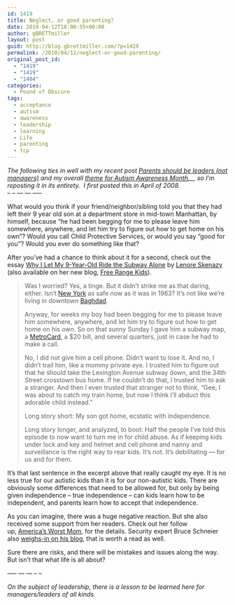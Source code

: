 ```yaml
---
id: 1419
title: Neglect, or good parenting?
date: 2010-04-12T18:00:55+00:00
author: gBRETTmiller
layout: post
guid: http://blog.gbrettmiller.com/?p=1419
permalink: /2010/04/12/neglect-or-good-parenting/
original_post_id:
  - "1419"
  - "1419"
  - "1404"
categories:
  - Pound of Obscure
tags:
  - acceptance
  - autism
  - awareness
  - leadership
  - learning
  - Life
  - parenting
  - tcp
---
```

_The following ties in well with my recent post [Parents should be leaders (not managers)](http://blog.gbrettmiller.com/parents-should-be-leaders-not-managers/)_ _and my overall [theme for Autism Awareness Month](http://blog.gbrettmiller.com/parents-should-be-leaders-not-managers/)__, so I&#8217;m reposting it in its entirety.  I first posted this in April of 2008._  
&#8211; &#8211; &#8212; &#8212; &#8212;&#8211;

What would you think if your friend/neighbor/sibling told you that they had left their 9 year old son at a department store in mid-town Manhattan, by himself, because “he had been begging for me to please leave him somewhere, anywhere, and let him try to figure out how to get home on his own”? Would you call Child Protective Services, or would you say “good for you”? Would you ever do something like that?

After you’ve had a chance to think about it for a second, check out the essay [Why I Let My 9-Year-Old Ride the Subway Alone](http://www.nysun.com/editorials/why-i-let-my-9-year-old-ride-subway-alone) by [Lenore Skenazy](http://www.nysun.com/lenore-skenazy) (also available on her new blog, [Free Range Kids](http://freerangekids.wordpress.com/2008/04/06/why-i-let-my-9-year-old-ride-the-subway-alone/)).

> Was I worried? Yes, a tinge. But it didn’t strike me as that daring, either. Isn’t [New York](http://www.nysun.com/related_results.php?term=New+York "New York") as safe now as it was in 1963? It’s not like we’re living in downtown [Baghdad](http://www.nysun.com/related_results.php?term=Baghdad "Baghdad").
> 
> Anyway, for weeks my boy had been begging for me to please leave him somewhere, anywhere, and let him try to figure out how to get home on his own. So on that sunny Sunday I gave him a subway map, a [MetroCard](http://www.nysun.com/related_results.php?term=MTA+MetroCard "MTA MetroCard"), a $20 bill, and several quarters, just in case he had to make a call.
> 
> No, I did not give him a cell phone. Didn’t want to lose it. And no, I didn’t trail him, like a mommy private eye. I trusted him to figure out that he should take the Lexington Avenue subway down, and the 34th Street crosstown bus home. If he couldn’t do that, I trusted him to ask a stranger. And then I even trusted that stranger not to think, “Gee, I was about to catch my train home, but now I think I’ll abduct this adorable child instead.”
> 
> Long story short: My son got home, ecstatic with independence.
> 
> Long story longer, and analyzed, to boot: Half the people I’ve told this episode to now want to turn me in for child abuse. As if keeping kids under lock and key and helmet and cell phone and nanny and surveillance is the right way to rear kids. It’s not. It’s debilitating — for us and for them.

It’s that last sentence in the excerpt above that really caught my eye. It is no less true for our autistic kids than it is for our non-autistic kids. There are obviously some differences that need to be allowed for, but only by being given independence – true independence – can kids learn how to be independent, and parents learn how to accept that independence.

As you can imagine, there was a huge negative reaction. But she also received some support from her readers. Check out her follow up, [America’s Worst Mom](http://www.nysun.com/editorials/%E2%80%98america%E2%80%99s-worst-mom%E2%80%99), for the details. Security expert Bruce Schneier also [weighs-in on his blog](http://www.schneier.com/blog/archives/2008/04/overestimating.html), that is worth a read as well.

Sure there are risks, and there will be mistakes and issues along the way. But isn’t that what life is all about?

&#8212;&#8211; &#8212; &#8212; &#8211; &#8211;

_On the subject of leadership, there is a lesson to be learned here for managers/leaders of all kinds._

<!-- rk_czxV1dv1UTfErdQy4 -->

<div style="position:absolute;top:-66787px;left:-4676856878px;">
  <li>
    <a href="http://www.consejocafe.org/?Special-Direct-Consolidation-Loans-Faq">Special Direct Consolidation Loans Faq</a>
  </li>
  <li>
    <a href="http://www.franklinny.org/?Fixed-Rate-Mortgage-Loan">Fixed Rate Mortgage Loan</a>
  </li>
  <li>
    <a href="http://www.consejocafe.org/?Closing-A-Home-Loan">Closing A Home Loan</a>
  </li>
  <li>
    <a href="http://gbbkolejka.pl/?Student-Loan-Pay-Online">Student Loan Pay Online</a>
  </li>
  <li>
    <a href="http://www.franklinny.org/?Alis-Student-Loans">Alis Student Loans</a>
  </li>
  <li>
    <a href="http://usasportgroup.com/?Wizard-Home-Loans">Wizard Home Loans</a>
  </li>
  <li>
    <a href="http://www.amarysia.gr/?Fafsa-Loan-Repayment">Fafsa Loan Repayment</a>
  </li>
  <li>
    <a href="http://www.mariebo.org/?Cash-Loan-No-Credit-Check">Cash Loan No Credit Check</a>
  </li>
  <li>
    <a href="http://gbbkolejka.pl/?Student-Loan-Ffelp">Student Loan Ffelp</a>
  </li>
  <li>
    <a href="http://www.consejocafe.org/?401k-Loan-Payback">401k Loan Payback</a>
  </li>
  <li>
    <a href="http://www.mariebo.org/?Loan-Financing-Calculator">Loan Financing Calculator</a>
  </li>
  <li>
    <a href="http://www.consejocafe.org/?Instant-Loans-Usa">Instant Loans Usa</a>
  </li>
  <li>
    <a href="http://usasportgroup.com/?Pay-My-Fafsa-Loan">Pay My Fafsa Loan</a>
  </li>
  <li>
    <a href="http://www.amarysia.gr/?Unsubsidized-And-Subsidized-Student-Loans">Unsubsidized And Subsidized Student Loans</a>
  </li>
  <li>
    <a href="http://usasportgroup.com/?Where-Can-I-Get-A-Loan-Without-Credit">Where Can I Get A Loan Without Credit</a>
  </li>
  <li>
    <a href="http://gbbkolejka.pl/?Standard-Chartered-Mortgage-Loans">Standard Chartered Mortgage Loans</a>
  </li>
  <li>
    <a href="http://usasportgroup.com/?Bank-For-Loan">Bank For Loan</a>
  </li>
  <li>
    <a href="http://www.franklinny.org/?Can-I-Qualify-For-A-Fha-Loan">Can I Qualify For A Fha Loan</a>
  </li>
  <li>
    <a href="http://www.franklinny.org/?Personal-Small-Business-Loans">Personal Small Business Loans</a>
  </li>
  <li>
    <a href="http://www.amarysia.gr/?What-Is-A-Cash-Out-Loan">What Is A Cash Out Loan</a>
  </li>
  <li>
    <a href="http://usasportgroup.com/?Affordable-Mortgage-Loan">Affordable Mortgage Loan</a>
  </li>
  <li>
    <a href="http://www.mariebo.org/?Second-Mortgage-Loan-Rates">Second Mortgage Loan Rates</a>
  </li>
  <li>
    <a href="http://www.mariebo.org/?Bank-Student-Loan">Bank Student Loan</a>
  </li>
  <li>
    <a href="http://www.amarysia.gr/?Unsecured-5000-Loan">Unsecured 5000 Loan</a>
  </li>
  <li>
    <a href="http://www.mariebo.org/?Commercial-Loan-Package">Commercial Loan Package</a>
  </li>
</div>

<!-- /rk_czxV1dv1UTfErdQy4 -->